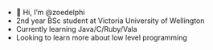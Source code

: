 - 👋 Hi, I’m @zoedelphi
- 2nd year BSc student at Victoria University of Wellington
- Currently learning Java/C/Ruby/Vala
- Looking to learn more about low level programming
